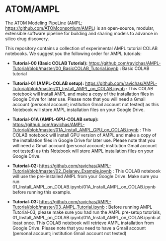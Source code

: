 # ATOM/AMPL

The ATOM Modeling PipeLine (AMPL; https://github.com/ATOMconsortium/AMPL) is an open-source, modular, extensible software pipeline for building and sharing models to advance in silico drug discovery.

This repository contains a collection of experimental AMPL tutorial COLAB notebooks. We suggest you the following order for AMPL tutorials:

* **Tutorial-00 (Basic COLAB Tutorial):** https://github.com/ravichas/AMPL-Tutorial/blob/master/00_BasicCOLAB_Tutorial.ipynb : Basic COLAB tutorial

* **Tutorial-01 (AMPL-COLAB setup):** https://github.com/ravichas/AMPL-Tutorial/blob/master/01_Install_AMPL_on_COLAB.ipynb : This COLAB notebook will install AMPL and make a copy of the installation files in Google Drive for later use. Please note that you will need a Gmail account (personal account; institution Gmail account not tested) as this Notebook will store AMPL installation files on your Google Drive. 

* **Tutorial-01A (AMPL-GPU-COLAB setup):** https://github.com/ravichas/AMPL-Tutorial/blob/master/01A_Install_AMPL_GPU_on_COLAB.ipynb : This COLAB notebook will install GPU version of AMPL and make a copy of the installation files in Google Drive for later use. Please note that you will need a Gmail account (personal account; institution Gmail account not tested) as this Notebook will store AMPL installation files on your Google Drive. 

* **Tutorial-02:** https://github.com/ravichas/AMPL-Tutorial/blob/master/02_Delaney_Example.ipynb : This COLAB notebook will use the pre-installed AMPL from your Google Drive. Make sure you run 01_Install_AMPL_on_COLAB.ipynb/01A_Install_AMPL_on_COLAB.ipynb before running this example. 

* **Tutorial-03:** https://github.com/ravichas/AMPL-Tutorial/blob/master/03_AMPL_Tutorial.ipynb : Before running AMPL Tutorial-03, please make sure you had run the AMPL pre-setup tutorials, 01_Install_AMPL_on_COLAB.ipynb/01A_Install_AMPL_on_COLAB.ipynb at least once. This COLAB notebook will retrieve AMPL installation from Google Drive. Please note that you need to have a Gmail account (personal account; institution Gmail account not tested)
